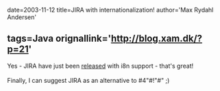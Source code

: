 date=2003-11-12
title=JIRA with internationalization!
author='Max Rydahl Andersen'

tags=Java 
orignallink='http://blog.xam.dk/?p=21'
---
<div><p>Yes - JIRA have just been <a href="http://www.atlassian.com/software/jira/docs/v2.5/i18n.html" title="JIRA 2.5">released</a> with i8n support - that's great!<br><br>
Finally, I can suggest JIRA as an alternative to #4"#!"#" ;)</p></div>
